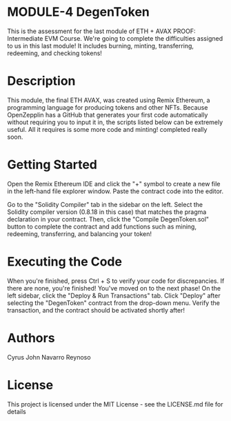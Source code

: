 # MODULE-4 DegenToken
This is the assessment for the last module of ETH + AVAX PROOF: Intermediate EVM Course.
We're going to complete the difficulties assigned to us in this last module! It includes burning, minting, transferring, redeeming, and checking tokens!

# Description
This module, the final ETH AVAX, was created using Remix Ethereum, a programming language for producing tokens and other NFTs. Because OpenZepplin has a GitHub that generates your first code automatically without requiring you to input it in, the scripts listed below can be extremely useful. All it requires is some more code and minting! completed really soon.

# Getting Started
Open the Remix Ethereum IDE and click the "+" symbol to create a new file in the left-hand file explorer window. Paste the contract code into the editor.

Go to the "Solidity Compiler" tab in the sidebar on the left. Select the Solidity compiler version (0.8.18 in this case) that matches the pragma declaration in your contract. Then, click the "Compile DegenToken.sol" button to complete the contract and add functions such as mining, redeeming, transferring, and balancing your token!

# Executing the Code
When you're finished, press Ctrl + S to verify your code for discrepancies. If there are none, you're finished! You've moved on to the next phase! On the left sidebar, click the "Deploy & Run Transactions" tab. Click "Deploy" after selecting the "DegenToken" contract from the drop-down menu. Verify the transaction, and the contract should be activated shortly after!

# Authors
Cyrus John Navarro Reynoso

# License
This project is licensed under the MIT License - see the LICENSE.md file for details

